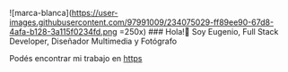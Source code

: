 ![marca-blanca](https://user-images.githubusercontent.com/97991009/234075029-ff89ee90-67d8-4afa-b128-3a115f0234fd.png =250x) ### Hola!👋 Soy Eugenio, Full Stack Developer, Diseñador Multimedia y Fotógrafo



Podés encontrar mi trabajo en [https](http://eugenioaragon.com.ar/)




<!--
**euaragon/euaragon** is a ✨ _special_ ✨ repository because its `README.md` (this file) appears on your GitHub profile.

Here are some ideas to get you started:

- 🔭 I’m currently working on ...
- 🌱 I’m currently learning ...
- 👯 I’m looking to collaborate on ...
- 🤔 I’m looking for help with ...
- 💬 Ask me about ...
- 📫 How to reach me: ...
- 😄 Pronouns: ...
- ⚡ Fun fact: ...
-->
